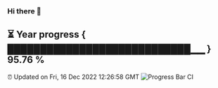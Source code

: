 ### Hi there 👋
⏳ Year progress { ████████████████████████████▁▁ } 95.76 %
---
⏰ Updated on Fri, 16 Dec 2022 12:26:58 GMT
![Progress Bar CI](https://github.com/liununu/liununu/workflows/Progress%20Bar%20CI/badge.svg)
